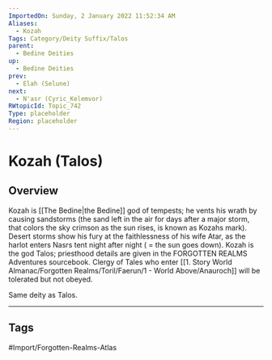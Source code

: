 ```yaml
---
ImportedOn: Sunday, 2 January 2022 11:52:34 AM
Aliases:
  - Kozah
Tags: Category/Deity Suffix/Talos
parent:
  - Bedine Deities
up:
  - Bedine Deities
prev:
  - Elah (Selune)
next:
  - N'asr (Cyric_Kelemvor)
RWtopicId: Topic_742
Type: placeholder
Region: placeholder
---
```

# Kozah (Talos)
## Overview
Kozah is [[The Bedine|the Bedine]] god of tempests; he vents his wrath by causing sandstorms (the sand left in the air for days after a major storm, that colors the sky crimson as the sun rises, is known as Kozahs mark). Desert storms show his fury at the faithlessness of his wife Atar, as the harlot enters Nasrs tent night after night ( = the sun goes down). Kozah is the god Talos; priesthood details are given in the FORGOTTEN REALMS Adventures sourcebook. Clergy of Tales who enter [[1. Story World Almanac/Forgotten Realms/Toril/Faerun/1 - World Above/Anauroch]] will be tolerated but not obeyed.

Same deity as Talos.


---
## Tags
#Import/Forgotten-Realms-Atlas

